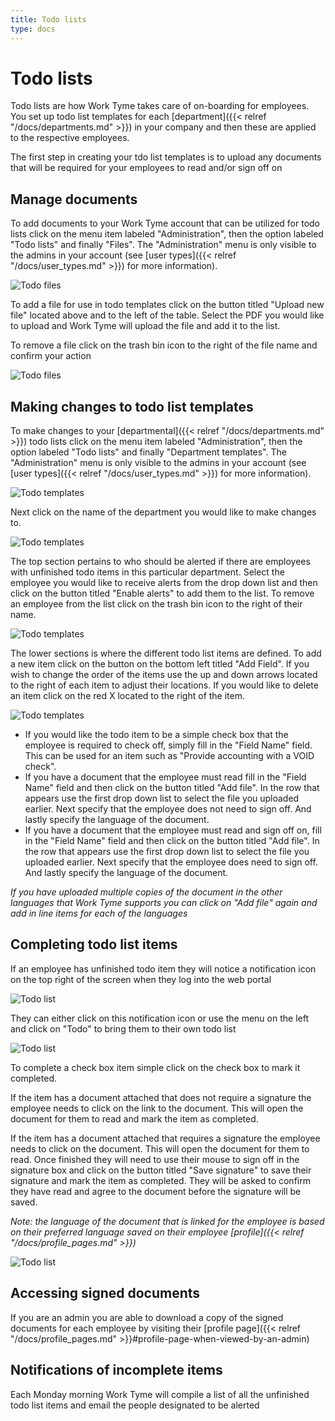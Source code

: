 ```yaml
---
title: Todo lists
type: docs
---
```


# Todo lists

Todo lists are how Work Tyme takes care of on-boarding for employees. You set up todo list templates for each [department]({{< relref "/docs/departments.md" >}}) in your company and then these are applied to the respective employees.

The first step in creating your tdo list templates is to upload any documents that will be required for your employees to read and/or sign off on

## Manage documents

To add documents to your Work Tyme account that can be utilized for todo lists click on the menu item labeled "Administration", then the option labeled "Todo lists" and finally "Files". The "Administration" menu is only visible to the admins in your account (see [user types]({{< relref "/docs/user_types.md" >}}) for more information).

![Todo files](/docs/img/todo_files.png)

To add a file for use in todo templates click on the button titled "Upload new file" located above and to the left of the table. Select the PDF you would like to upload and Work Tyme will upload the file and add it to the list.

To remove a file click on the trash bin icon to the right of the file name and confirm your action

![Todo files](/docs/img/todo_files_delete.png)


## Making changes to todo list templates

To make changes to your [departmental]({{< relref "/docs/departments.md" >}}) todo lists click on the menu item labeled "Administration", then the option labeled "Todo lists" and finally "Department templates". The "Administration" menu is only visible to the admins in your account (see [user types]({{< relref "/docs/user_types.md" >}}) for more information).

![Todo templates](/docs/img/todo_templates.png)

Next click on the name of the department you would like to make changes to.

![Todo templates](/docs/img/todo_templates_edit.png)

The top section pertains to who should be alerted if there are employees with unfinished todo items in this particular department. Select the employee you would like to receive alerts from the drop down list and then click on the button titled "Enable alerts" to add them to the list. To remove an employee from the list click on the trash bin icon to the right of their name.

![Todo templates](/docs/img/todo_templates_edit_alerts.png)

The lower sections is where the different todo list items are defined. To add a new item click on the button on the bottom left titled "Add Field". If you wish to change the order of the items use the up and down arrows located to the right of each item to adjust their locations. If you would like to delete an item click on the red X located to the right of the item.

![Todo templates](/docs/img/todo_templates_edit_fields.png)

* If you would like the todo item to be a simple check box that the employee is required to check off, simply fill in the "Field Name" field. This can be used for an item such as "Provide accounting with a VOID check".
* If you have a document that the employee must read fill in the "Field Name" field and then click on the button titled "Add file". In the row that appears use the first drop down list to select the file you uploaded earlier. Next specify that the employee does not need to sign off. And lastly specify the language of the document.
* If you have a document that the employee must read and sign off on, fill in the "Field Name" field and then click on the button titled "Add file". In the row that appears use the first drop down list to select the file you uploaded earlier. Next specify that the employee does need to sign off. And lastly specify the language of the document.

_If you have uploaded multiple copies of the document in the other languages that Work Tyme supports you can click on "Add file" again and add in line items for each of the languages_


## Completing todo list items

If an employee has unfinished todo item they will notice a notification icon on the top right of the screen when they log into the web portal

![Todo list](/docs/img/todo_notification.png)

They can either click on this notification icon or use the menu on the left and click on "Todo" to bring them to their own todo list

![Todo list](/docs/img/todo_list.png)

To complete a check box item simple click on the check box to mark it completed.

If the item has a document attached that does not require a signature the employee needs to click on the link to the document. This will open the document for them to read and mark the item as completed.

If the item has a document attached that requires a signature the employee needs to click on the document. This will open the document for them to read. Once finished they will need to use their mouse to sign off in the signature box and click on the button titled "Save signature" to save their signature and mark the item as completed. They will be asked to confirm they have read and agree to the document before the signature will be saved.

_Note: the language of the document that is linked for the employee is based on their preferred language saved on their employee [profile]({{< relref "/docs/profile_pages.md" >}})_

![Todo list](/docs/img/todo_list_sig.png)

## Accessing signed documents

If you are an admin you are able to download a copy of the signed documents for each employee by visiting their [profile page]({{< relref "/docs/profile_pages.md" >}}#profile-page-when-viewed-by-an-admin)

## Notifications of incomplete items

Each Monday morning Work Tyme will compile a list of all the unfinished todo list items and email the people designated to be alerted